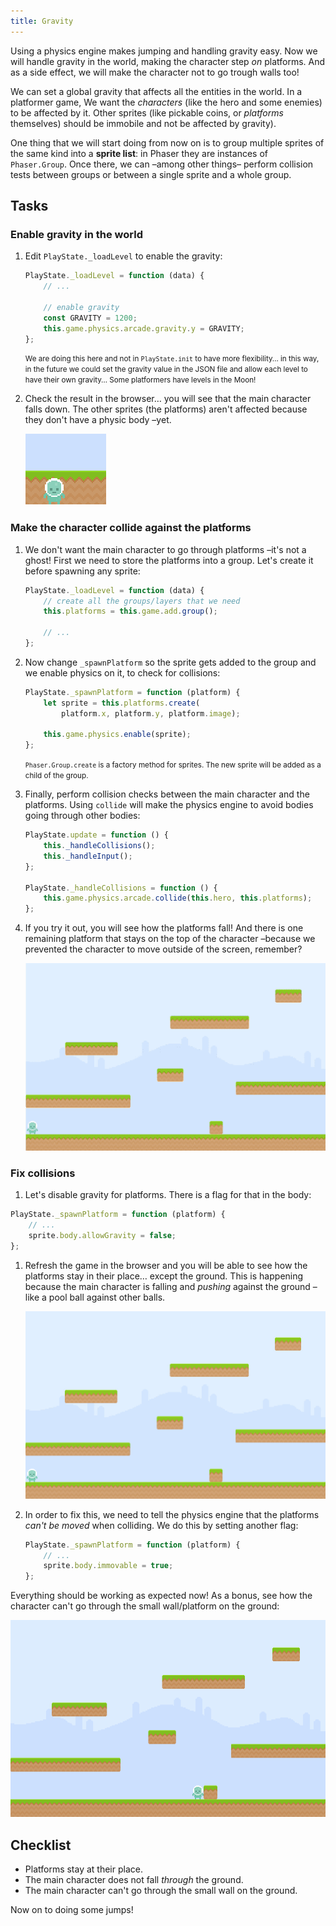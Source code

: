 ```yaml
---
title: Gravity
---
```


Using a physics engine makes jumping and handling gravity easy. Now we will handle gravity in the world, making the character step _on_ platforms. And as a side effect, we will make the character not to go trough walls too!

We can set a global gravity that affects all the entities in the world. In a platformer game, We want the _characters_ (like the hero and some enemies) to be affected by it. Other sprites (like pickable coins, or _platforms_ themselves) should be immobile and not be affected by gravity).

One thing that we will start doing from now on is to group multiple sprites of the same kind into a **sprite list**: in Phaser they are instances of `Phaser.Group`. Once there, we can –among other things– perform collision tests between groups or between a single sprite and a whole group.

## Tasks

### Enable gravity in the world

1. Edit `PlayState._loadLevel` to enable the gravity:

    ```js
    PlayState._loadLevel = function (data) {
        // ...

        // enable gravity
        const GRAVITY = 1200;
        this.game.physics.arcade.gravity.y = GRAVITY;
    };
    ```

    <small>We are doing this here and not in `PlayState.init` to have more flexibility… in this way, in the future we could set the gravity value in the JSON file and allow each level to have their own gravity… Some platformers have levels in the Moon!</small>

1. Check the result in the browser… you will see that the main character falls down. The other sprites (the platforms) aren't affected because they don't have a physic body –yet.

    ![Main character falling down](/assets/platformer/hero_fall_bottom.png)

### Make the character collide against the platforms

1. We don't want the main character to go through platforms –it's not a ghost! First we need to store the platforms into a group. Let's create it before spawning any sprite:

    ```js
    PlayState._loadLevel = function (data) {
        // create all the groups/layers that we need
        this.platforms = this.game.add.group();

        // ...
    };    
    ```

1. Now change `_spawnPlatform` so the sprite gets added to the group and we enable physics on it, to check for collisions:

    ```js
    PlayState._spawnPlatform = function (platform) {
        let sprite = this.platforms.create(
            platform.x, platform.y, platform.image);

        this.game.physics.enable(sprite);
    };
    ```

    <small>`Phaser.Group.create` is a factory method for sprites. The new sprite will be added as a child of the group.</small>

1. Finally, perform collision checks between the main character and the platforms. Using `collide` will make the physics engine to avoid bodies going through other bodies:

    ```js
    PlayState.update = function () {
        this._handleCollisions();
        this._handleInput();
    };

    PlayState._handleCollisions = function () {
        this.game.physics.arcade.collide(this.hero, this.platforms);
    };
    ```

1. If you try it out, you will see how the platforms fall! And there is one remaining platform that stays on the top of the character –because we prevented the character to move outside of the screen, remember?

    ![Platforms falling](/assets/platformer/platforms_falling.gif)

### Fix collisions

1. Let's disable gravity for platforms. There is a flag for that in the body:

```js
PlayState._spawnPlatform = function (platform) {
    // ...
    sprite.body.allowGravity = false;
};
```

1. Refresh the game in the browser and you will be able to see how the platforms stay in their place… except the ground. This is happening because the main character is falling and _pushing_ against the ground –like a pool ball against other balls.

    ![Ground falling](/assets/platformer/ground_falling.gif)

1. In order to fix this, we need to tell the physics engine that the platforms _can't be moved_ when colliding. We do this by setting another flag:

    ```js
    PlayState._spawnPlatform = function (platform) {
        // ...
        sprite.body.immovable = true;
    };
    ```

Everything should be working as expected now! As a bonus, see how the character can't go through the small wall/platform on the ground:

![Character vs Wall](/assets/platformer/step06_check.png)

## Checklist

- Platforms stay at their place.
- The main character does not fall _through_ the ground.
- The main character can't go through the small wall on the ground.

Now on to doing some jumps!
